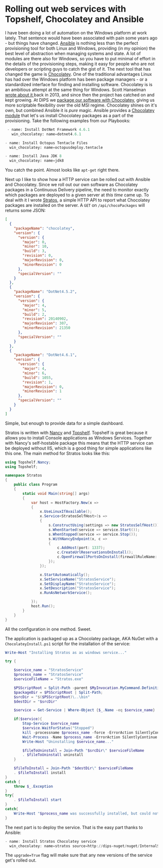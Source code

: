 # Rolling out web services with Topshelf, Chocolatey and Ansible

I have been doing a lot of automation on the Windows platform at work lately. That sentence would have been associated with pain some years ago - but things have changed. [Ansible](https://www.ansible.com/) is nothing less than the perfect provisioning tool for both Linux and Windows, providing (in my opinion) the best level of abstraction when managing systems and state. A lot of modules are there also for Windows, so you have to put minimal of effort in the details of the provisioning steps, making it easy for people who are not developers or scripting guys to catch the gist of it. The next tool that has changed the game is [Chocolatey](https://chocolatey.org/). One of the traditional advantages Linux has had  over the Windows platform has been package managers - or a standardized interface for finding and installing software. Chocolatey is is an ambitious attempt at the same thing for Windows. Scott Hanselman [wrote about it ](http://www.hanselman.com/blog/IsTheWindowsUserReadyForAptget.aspx) back in 2013, and since then the project has catched on and kept growing. At DIPS we [package our software with Chocolatey](http://tech.dips.no/2016/08/17/Deployment-av-servere.html), giving us more scriptable flexibility over the old MSI regime. Chocolatey shines on it's own, but combined Ansible it is _pure_ magic. Ansible provides a [Chocolatey module](https://docs.ansible.com/ansible/win_chocolatey_module.html) that let's us install Chocolatey packages as a part of the provisioning. Take the following examples from our Playbooks:



``` python
 - name: Install DotNet Framework 4.6.1
   win_chocolatey: name=dotnet4.6.1
```

```python
- name: Install Octopus Tentacle Files
  win_chocolatey: name=octopusdeploy.tentacle
```

```python
- name: Install Java JDK 8
  win_chocolatey: name=jdk8
```



You catch the point. Almost looks like `apt-get` right there.

Next up I like to show how a HTTP service can be rolled out with Ansible and Chocolatey. Since we roll out our own software as Chocolatey packages in a Continuous Delivery pipeline, the need to monitor exactly which packages are deployed to a given server at _this time_ came up. To deal with it I wrote [Stratos](https://github.com/andmos/Stratos), a simple HTTP API to report what Chocolatey packages are installed on the server. A `GET` on `/api/chocoPackages` will returns some JSON:

```json
[
  {
    "packageName": "chocolatey",
    "version": {
      "version": {
        "major": 0,
        "minor": 10,
        "build": 3,
        "revision": 0,
        "majorRevision": 0,
        "minorRevision": 0
      },
      "specialVersion": ""
    }
  },
  {
    "packageName": "DotNet4.5.2",
    "version": {
      "version": {
        "major": 4,
        "minor": 5,
        "build": 2,
        "revision": 20140902,
        "majorRevision": 307,
        "minorRevision": 21350
      },
      "specialVersion": ""
    }
  },
  {
    "packageName": "DotNet4.6.1",
    "version": {
      "version": {
        "major": 4,
        "minor": 6,
        "build": 1055,
        "revision": 1,
        "majorRevision": 0,
        "minorRevision": 1
      },
      "specialVersion": ""
    }
  }
]
```

Simple, but enough to provide data for a simple dashboard.



Stratos is written with [Nancy](http://nancyfx.org/) and [Topshelf](http://topshelf-project.com/). Topshelf is great because it allows you to install Console applications as Windows Services. Together with Nancy's self-hostable package this means that the HTTP service can be deployed without IIS, which is a good thing for simple applications like this one. The main method for Stratos looks like this:



```c#
using Topshelf.Nancy;
using Topshelf;

namespace Stratos
{
	public class Program
	{
		static void Main(string[] args)
		{
			var host = HostFactory.New(x =>
			{
				x.UseLinuxIfAvailable();
				x.Service<StratosSelfHost>(s =>
				{
					s.ConstructUsing(settings => new StratosSelfHost());
					s.WhenStarted(service => service.Start());
					s.WhenStopped(service => service.Stop());
					s.WithNancyEndpoint(x, c =>
					{
						c.AddHost(port: 1337);
						c.CreateUrlReservationsOnInstall();
						c.OpenFirewallPortsOnInstall(firewallRuleName: "StratosService");
					});
				});

				x.StartAutomatically();
				x.SetServiceName("StratosService");
				x.SetDisplayName("StratosService");
				x.SetDescription("StratosService");
				x.RunAsNetworkService();

			});
			host.Run();
		}
	}
}
```

All the configuration in one method. Sweet.



The application is packaged up as a Chocolatey package, AKA NuGet with a `ChocolateyInstall.ps1` script for the installation of the service:



```powershell
Write-Host "Installing Stratos as as windows service..."

try {

    $service_name = "StratosService"
    $process_name = "StratosService"
    $serviceFileName = "Stratos.exe"

    $PSScriptRoot = Split-Path -parent $MyInvocation.MyCommand.Definition
    $packageDir = $PSScriptRoot | Split-Path;
    $srcDir = "$($PSScriptRoot)\..\bin"
    $destDir = "$srcDir"

    $service = Get-Service | Where-Object {$_.Name -eq $service_name}

    if($service){
        Stop-Service $service_name
        $service.WaitForStatus("Stopped")
        kill -processname $process_name -force -ErrorAction SilentlyContinue
        Wait-Process -Name $process_name -ErrorAction SilentlyContinue
        Write-Host "Uninstalling $service_name..."

        $fileToUninstall = Join-Path "$srcDir\" $serviceFileName
        . $fileToUninstall uninstall
    }

    $fileToInstall = Join-Path "$destDir\" $serviceFileName
    . $fileToInstall install
}
catch {
    throw $_.Exception
}
try{
    . $fileToInstall start
}
catch{
    Write-Host "$process_name was successfully installed, but could not be started. This is most likely because of a configuration error. Please check the Windows Event Log."
}
```

The next part is to deploy the service. That is the easy part thanks to Ansible:



```powershell
- name: Install Stratos Chocolatey service
  win_chocolatey: name=stratos source=http://dips-nuget/nuget/InternalSoftware state=present upgrade=True
```

The `upgrade=True` flag will make sure that any new versions of the service get's rolled out.
